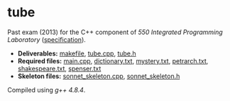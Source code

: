 # tube

Past exam (2013) for the C++ component of _550 Integrated Programming Laboratory_ ([specification](spec.pdf)).

- __Deliverables:__ [makefile](makefile), [tube.cpp](tube.cpp), [tube.h](tube.h)
- __Required files:__ [main.cpp](main.cpp), [dictionary.txt](dictionary.txt), [mystery.txt](mystery.txt), [petrarch.txt](petrarch.txt), [shakespeare.txt](shakespeare.txt), [spenser.txt](spenser.txt)
- __Skeleton files:__ [sonnet_skeleton.cpp](sonnet_skeleton.cpp), [sonnet_skeleton.h](sonnet_skeleton.h)

Compiled using _g++ 4.8.4_.
